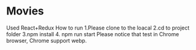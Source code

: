 # Movies
Used React+Redux
How to run 
1.Please clone to the loacal 
2.cd to project folder 
3.npm install
4. npm run start
Please notice that test in Chrome browser, Chrome support webp. 
